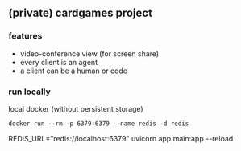## (private) cardgames project

### features

- video-conference view (for screen share)
- every client is an agent
- a client can be a human or code

### run locally

local docker (without persistent storage)
```
docker run --rm -p 6379:6379 --name redis -d redis
```

REDIS_URL="redis://localhost:6379" uvicorn app.main:app --reload
